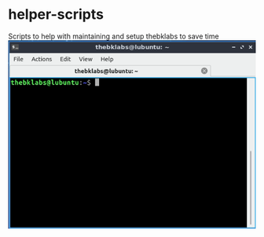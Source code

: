 # helper-scripts
Scripts to help with maintaining and setup thebklabs to save time
![](thebklabs-helper.gif)
